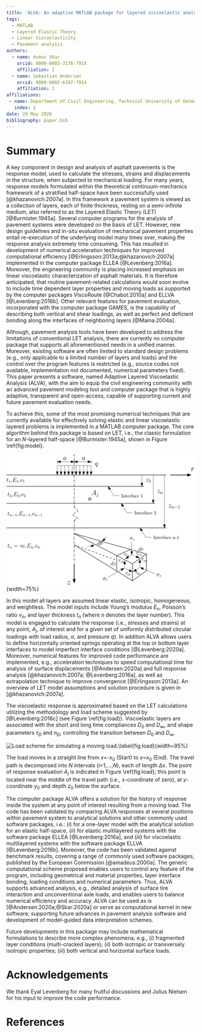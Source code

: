 ```yaml
---
title: 'ALVA: An adaptive MATLAB package for layered viscoelastic analysis'
tags:
  - MATLAB
  - Layered Elastic Theory
  - Linear Viscoelasticity
  - Pavement analysis
authors:
  - name: Asmus Skar
    orcid: 0000-0003-3176-791X
    affiliation: 1
  - name: Sebastian Andersen
    orcid: 0000-0002-6397-7914
    affiliation: 1
affiliations:
 - name: Department of Civil Engineering, Technical University of Denmark, 2800 Kgs. Lyngby, Denmark
   index: 1
date: 29 May 2020
bibliography: paper.bib
---
```


# Summary
A key component in design and analysis of asphalt pavements is the response model, used to calculate the stresses, strains and displacements in the structure, when subjected to mechanical loading. For many years, response models formulated within the theoretical continuum-mechanics framework of a stratified half-space have been successfully used [@khazanovich:2007a]. In this framework a pavement system is viewed as a collection of layers, each of finite thickness, resting on a semi-infinite medium, also referred to as the Layered Elastic Theory (LET) [@Burmister:1945a].  Several computer programs for the analysis of pavement systems were developed on the basis of LET. However, new design guidelines and in-situ evaluation of mechanical pavement properties entail re-execution of the underlying model many times over, making the response analysis extremely time consuming. This has resulted in development of numerical acceleration techniques for improved computational efficiency [@Erlingsson:2013a;@khazanovich:2007a] implemented in the computer package ELLEA [@Levenberg:2016a]. Moreover, the engineering community is placing increased emphasis on linear viscoelastic characterization of asphalt materials. It is therefore anticipated, that routine pavement-related calculations would soon evolve to include time dependent layer properties and moving loads as supported by the computer packages ViscoRoute [@Chabot:2010a] and ELLVA [@Levenberg:2016b]. Other relevant features for pavement evaluation, incorporated with the computer package GAMES, is the capability of describing both vertical and shear loadings, as well as perfect and deficient bonding along the interfaces of neighboring layers [@Maina:2004a].

Although, pavement analysis tools have been developed to address the limitations of conventional LET analysis, there are currently no computer package that supports all aforementioned needs in a unified manner. Moreover, existing software are often limited to standard design problems (e.g., only applicable to a limited number of layers and loads) and the control over the program features is restricted (e.g., source codes not available, implementation not documented, numerical parameters fixed). This paper presents a software, named Adaptive Layered Viscoelastic Analysis (ALVA), with the aim  to equip the civil engineering community with an advanced pavement modeling tool and computer package that is highly adaptive, transparent and open-access, capable of supporting current and future pavement evaluation needs. 

To achieve this, some of the most promising numerical techniques that are currently available for effectively solving elastic and linear viscoelastic layered problems is implemented in a MATLAB computer package. The core algorithm behind this package is based on LET, i.e., the classic formulation for an $N$-layered half-space [@Burmister:1945a], shown in Figure \ref{fig:model}.

![$N$-layered half-space model.\label{fig:model}](images/N_layer.png){width=75%}

In this model all layers are assumed linear elastic, isotropic, homogeneous, and weightless. The model inputs include Young’s modulus $E_{n}$, Poisson’s ratio $\nu_{n}$, and layer thickness $t_{n}$ (where $n$ denotes the layer number). This model is engaged to calculate the response (i.e., stresses and strains) at any point, $A_{j}$, of interest and for a given set of uniformly distributed circular loadings with load radius, $a$, and pressure $q$). In addition ALVA allows users to define horizontally oriented springs operating at the top or bottom layer interfaces to model imperfect interface conditions [@Levenberg:2020a]. Moreover, numerical features for improved code performance are implemented, e.g., acceleration techniques to speed computational time for analysis of surface displacements [@Andersen:2020a] and full response analysis [@khazanovich:2007a; @Levenberg:2016a], as well as extrapolation technique to improve convergence [@Erlingsson:2013a]. An overview of LET model assumptions and solution procedure is given in [@khazanovich:2007a].

The viscoelastic response is approximated based on the LET calculations utilizing the methodology and load scheme suggested by [@Levenberg:2016c] (see Figure \ref{fig:load}). Viscoelastic layers are associated with the short and long time compliances $D_{0}$ and $D_{\infty}$, and shape parameters $\tau_{D}$ and $n_{D}$, controlling the transition between $D_{0}$ and $D_{\infty}$. 

![Load scheme for simulating a moving load.\label{fig:load}](images/VE_mesh.png){width=95%}

The load moves in a straight line from $x$=-$x_{0}$ (Start) to $x$=$x_{0}$ (End). The travel path is decomposed into $N$ intervals ($i$=1,…,$N$), each of length $\Delta x$. The point of response evaluation $A_{j}$ is indicated in Figure \ref{fig:load}; this point is located near the middle of the travel path (i.e., $x$-coordinate of zero), at $y$-coordinate $y_{0}$ and depth $z_{0}$ below the surface. 

The computer package ALVA offers a solution for the history of response inside the system at any point of interest resulting from a moving load. The code has been validated by comparing ALVA responses at several positions within pavement system to analytical solutions and other commonly used software packages, i.e.: $(i)$ for a one-layer model with the analytical solution for an elastic half-space, $(ii)$ for elastic multilayered systems with the software package ELLEA [@Levenberg:2016a], and $(iii)$ for viscoelastic multilayered systems with the software package ELLVA [@Levenberg:2016b]. Moreover, the code has been validated against benchmark results, covering a range of commonly used software packages, published by the European Commission [@amadeus:2000a]. The generic computational scheme proposed enables users to control any feature of the program, including geometrical and material properties, layer interface bonding, loading conditions and numerical parameters. Thus, ALVA supports advanced analysis, e.g., detailed analysis of surface tire interaction and unconventional axle loads, and enables users to balance numerical efficiency and accuracy. ALVA can be used as is [@Andersen:2020a;@Skar:2020a] or serve as computational kernel in new software; supporting future advances in pavement analysis software and development of model-guided data interpretation schemes.

Future developments in this package may include mathematical formulations to describe more complex phenomena, e.g., $(i)$ fragmented layer conditions (multi-cracked layers); $(ii)$ both isotropic or transversely isotropic properties; $(iii)$ both vertical and horizontal surface loads. 

# Acknowledgements
We thank Eyal Levenberg for many fruitful discussions and Julius Nielsen for his input to improve the code performance.

# References
